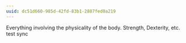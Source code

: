 ```yaml
---
uuid: dc51d660-985d-42fd-83b1-2887fed0a219
---
```


Everything involving the physicality of the body. Strength, Dexterity, etc. test sync
